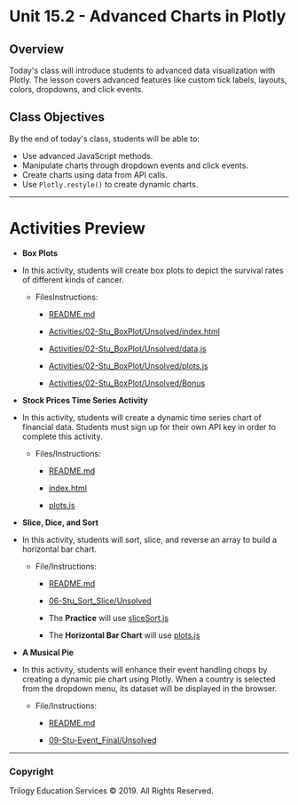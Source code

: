 # Unit 15.2 - Advanced Charts in Plotly

## Overview

Today's class will introduce students to advanced data visualization with Plotly. The lesson covers advanced features like custom tick labels, layouts, colors, dropdowns, and click events.

## Class Objectives

By the end of today's class, students will be able to:

* Use advanced JavaScript methods.
* Manipulate charts through dropdown events and click events.
* Create charts using data from API calls.
* Use `Plotly.restyle()` to create dynamic charts.

- - -

# Activities Preview

* **Box Plots**
* In this activity, students will create box plots to depict the survival rates of different kinds of cancer.

  * FilesInstructions:

    * [README.md](Activities/02-Stu_BoxPlot/README.md)

    * [Activities/02-Stu_BoxPlot/Unsolved/index.html](Activities/02-Stu_BoxPlot/Unsolved/index.html)

    * [Activities/02-Stu_BoxPlot/Unsolved/data.js](Activities/02-Stu_BoxPlot/Unsolved/data.js)

    * [Activities/02-Stu_BoxPlot/Unsolved/plots.js](Activities/02-Stu_BoxPlot/Unsolved/plots.js)

    * [Activities/02-Stu_BoxPlot/Unsolved/Bonus](Activities/02-Stu_BoxPlot/Unsolved/Bonus)

* **Stock Prices Time Series Activity**
* In this activity, students will create a dynamic time series chart of financial data. Students must sign up for their own API key in order to complete this activity.

  * Files/Instructions:

    * [README.md](Activities/04-Stu_Stocks/README.md)

    * [index.html](Activities/04-Stu_Stocks/Unsolved/index.html)

    * [plots.js](Activities/04-Stu_Stocks/Unsolved/plots.js)

* **Slice, Dice, and Sort**
* In this activity, students will sort, slice, and reverse an array to build a horizontal bar chart.

  * File/Instructions:
  
    * [README.md](Activities/06-Stu_Sort_Slice/README.md)

    * [06-Stu_Sort_Slice/Unsolved](Activities/06-Stu_Sort_Slice/Unsolved/)

    * The **Practice** will use [sliceSort.js](Activities/06-Stu_Sort_Slice/Unsolved/sliceSort.js)

    * The **Horizontal Bar Chart** will use [plots.js](Activities/06-Stu_Sort_Slice/Unsolved/plots.js)

* **A Musical Pie**
* In this activity, students will enhance their event handling chops by creating a dynamic pie chart using Plotly. When a country is selected from the dropdown menu, its dataset will be displayed in the browser.

  * File/Instructions:
  
    * [README.md](Activities/09-Stu-Event_Final/README.md)
  
    * [09-Stu-Event_Final/Unsolved](Activities/09-Stu-Event_Final/Unsolved)

- - -

### Copyright

Trilogy Education Services © 2019. All Rights Reserved.
